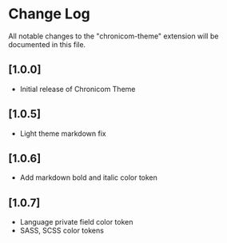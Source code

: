 # Change Log

All notable changes to the "chronicom-theme" extension will be documented in this file.

## [1.0.0]

- Initial release of Chronicom Theme

## [1.0.5]

- Light theme markdown fix

## [1.0.6]

- Add markdown bold and italic color token

## [1.0.7]

- Language private field color token
- SASS, SCSS color tokens
